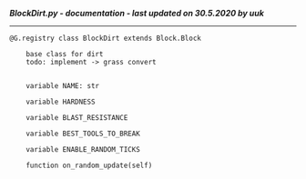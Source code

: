 ***BlockDirt.py - documentation - last updated on 30.5.2020 by uuk***
___

    @G.registry class BlockDirt extends Block.Block
        
        base class for dirt
        todo: implement -> grass convert


        variable NAME: str

        variable HARDNESS

        variable BLAST_RESISTANCE

        variable BEST_TOOLS_TO_BREAK

        variable ENABLE_RANDOM_TICKS

        function on_random_update(self)